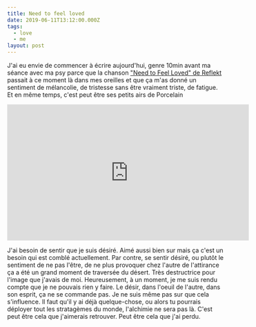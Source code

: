 ```yaml
---
title: Need to feel loved
date: 2019-06-11T13:12:00.000Z
tags:
  - love
  - me
layout: post
---
```

J'ai eu envie de commencer à écrire aujourd'hui, genre 10min avant ma séance avec ma psy parce que la chanson ["Need to Feel Loved" de Reflekt](https://music.youtube.com/watch?v=zXkbi-ddZXM&feature=share) passait à ce moment là dans mes oreilles et que ça m'as donné un sentiment de mélancolie, de tristesse sans être vraiment triste, de fatigue. Et en même temps, c'est peut être ses petits airs de Porcelain

<iframe width="560" height="315" src="https://www.youtube.com/embed/13EifDb4GYs" frameborder="0" allow="accelerometer; autoplay; encrypted-media; gyroscope; picture-in-picture" allowfullscreen></iframe>

J'ai besoin de sentir que je suis désiré. Aimé aussi bien sur mais ça c'est un besoin qui est comblé actuellement. Par contre, se sentir désiré, ou plutôt le sentiment de ne pas l'être, de ne plus provoquer chez l'autre de l'attirance ça a été un grand moment de traversée du désert. Très destructrice pour l'image que j'avais de moi. Heureusement, à un moment, je me suis rendu compte que je ne pouvais rien y faire. Le désir, dans l'oeuil de l'autre, dans son esprit, ça ne se commande pas. Je ne suis même pas sur que cela s'influence. Il faut qu'il y ai déjà quelque-chose, ou alors tu pourrais déployer tout les stratagèmes du monde, l'alchimie ne sera pas là. C'est peut être cela que j'aimerais retrouver. Peut être cela que j'ai perdu. 
